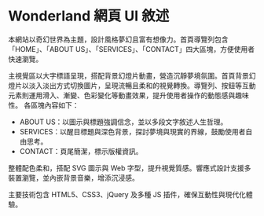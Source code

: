 # Wonderland 網頁 UI 敘述

本網站以奇幻世界為主題，設計風格夢幻且富有想像力。首頁導覽列包含「HOME」、「ABOUT US」、「SERVICES」、「CONTACT」四大區塊，方便使用者快速瀏覽。

主視覺區以大字標語呈現，搭配背景幻燈片動畫，營造沉靜夢境氛圍。首頁背景幻燈片以淡入淡出方式切換圖片，呈現流暢且柔和的視覺轉換。導覽列、按鈕等互動元素則運用滑入、漸變、色彩變化等動畫效果，提升使用者操作的動態感與趣味性。
各區塊內容如下：

- ABOUT US：以圖示與標題強調信念，並以多段文字敘述人生哲理。
- SERVICES：以醒目標題與深色背景，探討夢境與現實的界線，鼓勵使用者自由思考。
- CONTACT：頁尾簡潔，標示版權資訊。

整體配色柔和，搭配 SVG 圖示與 Web 字型，提升視覺質感。響應式設計支援多裝置瀏覽，並內嵌背景音樂，增添沉浸感。

主要技術包含 HTML5、CSS3、jQuery 及多種 JS 插件，確保互動性與現代化體驗。
